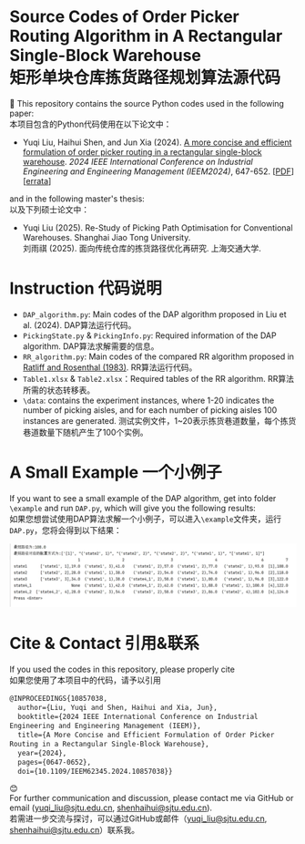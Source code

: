 # Source Codes of Order Picker Routing Algorithm in A Rectangular Single-Block Warehouse   <br> 矩形单块仓库拣货路径规划算法源代码

:wave:
This repository contains the source Python codes used in the following paper:  
本项目包含的Python代码使用在以下论文中：
* Yuqi Liu, Haihui Shen, and Jun Xia (2024). [A more concise and efficient formulation of order picker routing in a rectangular single-block warehouse](https://doi.org/10.1109/IEEM62345.2024.10857038). *2024 IEEE International Conference on Industrial Engineering and Engineering Management (IEEM2024)*, 647-652. [[PDF](https://shenhaihui.github.io/research/papers/Routing_IEEM24.pdf)] [[errata](https://shenhaihui.github.io/research/papers/Routing_IEEM24_errata.pdf)]
  
and in the following master's thesis:  
以及下列硕士论文中：
* Yuqi Liu (2025). Re-Study of Picking Path Optimisation for Conventional Warehouses. Shanghai Jiao Tong University.  
  刘雨祺 (2025). 面向传统仓库的拣货路径优化再研究. 上海交通大学.

# Instruction 代码说明

* `DAP_algorithm.py`: Main codes of the DAP algorithm proposed in Liu et al. (2024). DAP算法运行代码。
* `PickingState.py` & `PickingInfo.py`: Required information of the DAP algorithm. DAP算法求解需要的信息。
* `RR_algorithm.py`: Main codes of the compared RR algorithm proposed in [Ratliff and Rosenthal (1983)](https://doi.org/10.1287/opre.31.3.507). RR算法运行代码。
* `Table1.xlsx` & `Table2.xlsx`：Required tables of the RR algorithm. RR算法所需的状态转移表。
* `\data`: contains the experiment instances, where 1-20 indicates the number of picking aisles, and for each number of picking aisles 100 instances are generated.
测试实例文件，1~20表示拣货巷道数量，每个拣货巷道数量下随机产生了100个实例。

# A Small Example 一个小例子

If you want to see a small example of the DAP algorithm, get into folder `\example` and run `DAP.py`, which will give you the following results:  
如果您想尝试使用DAP算法求解一个小例子，可以进入`\example`文件夹，运行`DAP.py`，您将会得到以下结果：

![image](https://github.com/MyReStudy/single_block/blob/master/example/single_block_result.png)

# Cite & Contact 引用&联系

If you used the codes in this repository, please properly cite  
如果您使用了本项目中的代码，请予以引用

```
@INPROCEEDINGS{10857038,
  author={Liu, Yuqi and Shen, Haihui and Xia, Jun},
  booktitle={2024 IEEE International Conference on Industrial Engineering and Engineering Management (IEEM)}, 
  title={A More Concise and Efficient Formulation of Order Picker Routing in a Rectangular Single-Block Warehouse}, 
  year={2024},
  pages={0647-0652},
  doi={10.1109/IEEM62345.2024.10857038}}
```

:blush:  
For further communication and discussion, please contact me via GitHub or email (yuqi_liu@sjtu.edu.cn, shenhaihui@sjtu.edu.cn).  
若需进一步交流与探讨，可以通过GitHub或邮件（yuqi_liu@sjtu.edu.cn, shenhaihui@sjtu.edu.cn）联系我。
